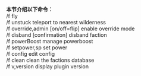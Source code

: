 **本节介绍以下命令：**  
/f fly  
/f unstuck teleport to nearest wilderness  
/f override,admin [on/off=flip] enable override mode  
/f disband <faction> [confirmation] disband faction  
/f powerBoost manage powerboost  
/f setpower,sp set power  
/f config edit config  
/f clean clean the factions database  
/f v,version display plugin version  